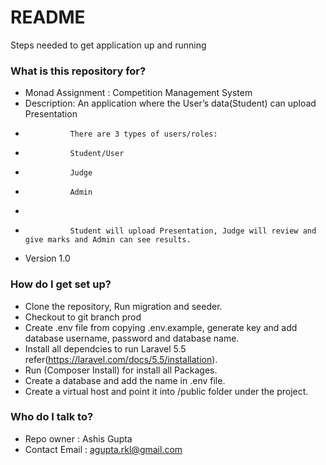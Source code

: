 # README #
Steps needed to get application up and running

### What is this repository for? ###

* Monad Assignment : Competition Management System
* Description: 	An application where the User’s data(Student) can upload Presentation 
*				There are 3 types of users/roles:
*				Student/User
*				Judge
*				Admin
*
*				Student will upload Presentation, Judge will review and give marks and Admin can see results.
* Version 1.0

### How do I get set up? ###

* Clone the repository, Run migration and seeder.
* Checkout to git branch prod
* Create .env file from copying .env.example, generate key and add database username, password and database name.
* Install all dependcies to run Laravel 5.5 refer(https://laravel.com/docs/5.5/installation).
* Run (Composer Install) for install all Packages.
* Create a database and add the name in .env file.
* Create a virtual host and point it into /public folder under the project.


### Who do I talk to? ###

* Repo owner : Ashis Gupta
* Contact Email : agupta.rkl@gmail.com



